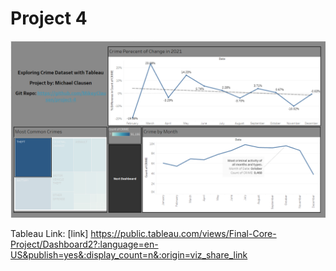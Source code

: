 # Project 4
 ![Alt text](https://github.com/MikeyClausen/project-4/blob/main/dash.png)

Tableau Link: [link] https://public.tableau.com/views/Final-Core-Project/Dashboard2?:language=en-US&publish=yes&:display_count=n&:origin=viz_share_link
